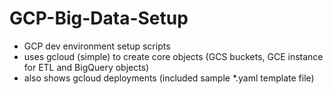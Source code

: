 # GCP-Big-Data-Setup
- GCP dev environment setup scripts
- uses gcloud (simple) to create core objects (GCS buckets, GCE instance for ETL and BigQuery objects)
- also shows gcloud deployments (included sample *.yaml template file)

